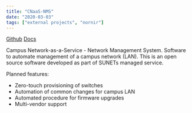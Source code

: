 ```yaml
---
title: "CNaaS-NMS"
date: "2020-03-03"
tags: ["external projects", "nornir"]
---
```


[Github](https://github.com/SUNET/cnaas-nms) [Docs](https://cnaas-nms.readthedocs.io/en/latest/)

Campus Network-as-a-Service - Network Management System. Software to automate management of a campus network (LAN). This is an open source software developed as part of SUNETs managed service.

Planned features:

* Zero-touch provisioning of switches
* Automation of common changes for campus LAN
* Automated procedure for firmware upgrades
* Multi-vendor support
